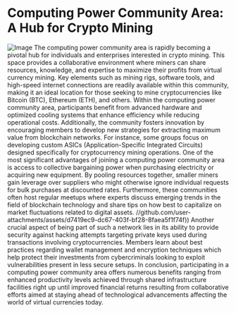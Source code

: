 # Computing Power Community Area: A Hub for Crypto Mining

![Image](https://github.com/user-attachments/assets/4a25d116-2220-4385-b08e-f287af8fcbc4)
The computing power community area is rapidly becoming a pivotal hub for individuals and enterprises interested in crypto mining. This space provides a collaborative environment where miners can share resources, knowledge, and expertise to maximize their profits from virtual currency mining. Key elements such as mining rigs, software tools, and high-speed internet connections are readily available within this community, making it an ideal location for those seeking to mine cryptocurrencies like Bitcoin (BTC), Ethereum (ETH), and others.
Within the computing power community area, participants benefit from advanced hardware and optimized cooling systems that enhance efficiency while reducing operational costs. Additionally, the community fosters innovation by encouraging members to develop new strategies for extracting maximum value from blockchain networks. For instance, some groups focus on developing custom ASICs (Application-Specific Integrated Circuits) designed specifically for cryptocurrency mining operations.
One of the most significant advantages of joining a computing power community area is access to collective bargaining power when purchasing electricity or acquiring new equipment. By pooling resources together, smaller miners gain leverage over suppliers who might otherwise ignore individual requests for bulk purchases at discounted rates. Furthermore, these communities often host regular meetups where experts discuss emerging trends in the field of blockchain technology and share tips on how best to capitalize on market fluctuations related to digital assets.
 //github.com/user-attachments/assets/d7419ec9-dc67-403f-bf28-8faea5f1f74f))
Another crucial aspect of being part of such a network lies in its ability to provide security against hacking attempts targeting private keys used during transactions involving cryptocurrencies. Members learn about best practices regarding wallet management and encryption techniques which help protect their investments from cybercriminals looking to exploit vulnerabilities present in less secure setups.
In conclusion, participating in a computing power community area offers numerous benefits ranging from enhanced productivity levels achieved through shared infrastructure facilities right up until improved financial returns resulting from collaborative efforts aimed at staying ahead of technological advancements affecting the world of virtual currencies today.
